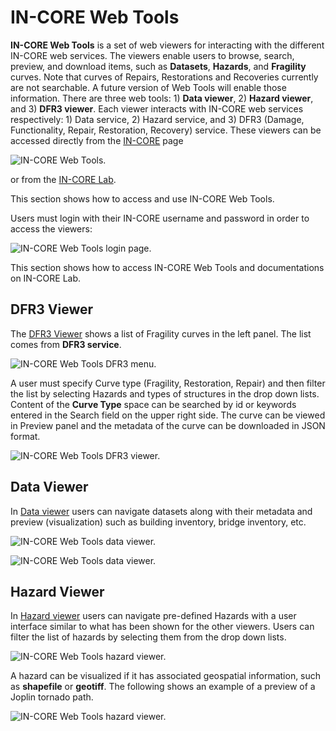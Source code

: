 # IN-CORE Web Tools

**IN-CORE Web Tools** is a set of web viewers for interacting with the different IN-CORE web services. 
The viewers enable users to browse, search, preview, and download items, such as **Datasets**, **Hazards**, 
and **Fragility** curves. Note that curves of Repairs, Restorations and Recoveries currently are not searchable. 
A future version of Web Tools will enable those information.
There are three web tools: 1) **Data viewer**, 2) **Hazard viewer**, and 3) **DFR3 viewer**. 
Each viewer interacts with IN-CORE web services respectively: 1) Data service, 2) Hazard service, 
and 3) DFR3 (Damage, Functionality, Repair, Restoration, Recovery) service. These viewers can be accessed 
directly from the [IN-CORE](https://incore.ncsa.illinois.edu/) page

![IN-CORE Web Tools.](images/incore_landing_page1.jpg "IN-CORE Web Tools menu.") 
 
 or from the [IN-CORE Lab](https://incore.ncsa.illinois.edu/hub/).
 
<!-- ![Web Tools in Incore Lab.](images/incore_landing_page2.jpg "IN-CORE Web Tools menu in IN-CORE Lab.")-->
 
This section shows how to access and use IN-CORE Web Tools.

Users must login with their IN-CORE username and password in order to access the viewers:

![IN-CORE Web Tools login page.](images/wt0_login.jpg "IN-CORE Web Tools login page.")

This section shows how to access IN-CORE Web Tools and documentations on IN-CORE Lab.

## DFR3 Viewer

The [DFR3 Viewer](https://incore.ncsa.illinois.edu/DFR3Viewer) shows a list of 
Fragility curves in the left panel. The list comes from **DFR3 service**.

![IN-CORE Web Tools DFR3 menu.](images/wt1_fragility_menu.jpg "IN-CORE Web Tools fragility menu.")

A user must specify Curve type (Fragility, Restoration, Repair) and then filter the list by selecting 
Hazards and types of structures in the drop down lists. Content of the **Curve Type** space can be searched 
by id or keywords entered in the Search field on the upper right side.
The curve can be viewed in Preview panel and the metadata of the curve can be downloaded in JSON format.

![IN-CORE Web Tools DFR3 viewer.](images/wt1_fragility.jpg "IN-CORE Web Tools fragility viewer.")

## Data Viewer

In [Data viewer](https://incore.ncsa.illinois.edu/DataViewer) users can navigate datasets 
along with their metadata and preview (visualization) such as building inventory, bridge 
inventory, etc. 

![IN-CORE Web Tools data viewer.](images/wt4a_data.jpg "IN-CORE Web Tools data viewer.")

![IN-CORE Web Tools data viewer.](images/wt4c_data.jpg "IN-CORE Web Tools data viewer.")

## Hazard Viewer

In [Hazard viewer](https://incore.ncsa.illinois.edu/HazardViewer) users can navigate 
pre-defined Hazards with a user interface similar to what has been shown for the other 
viewers. Users can filter the list of hazards by selecting them from the drop down lists.

![IN-CORE Web Tools hazard viewer.](images/wt2a_hazard.jpg "IN-CORE Web Tools hazard viewer.")

A hazard can be visualized if it has associated geospatial information, such as **shapefile** or **geotiff**. 
The following shows an example of a preview of a Joplin tornado path.

![IN-CORE Web Tools hazard viewer.](images/wt2_hazard.jpg "IN-CORE Web Tools hazard viewer.")


